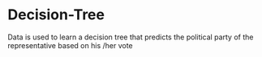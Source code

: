 # Decision-Tree
Data is used to learn a decision tree that predicts the political party of the representative  based on his /her vote
